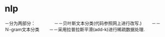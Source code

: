 # nlp　　
  －分为两部分：　　
     　　－－贝叶斯文本分类(代码参照网上进行改写.)
     　　－－Ｎ-gram文本分类
     　　－－采用拉普拉斯平滑(add-k)进行稀疏数据处理.
     